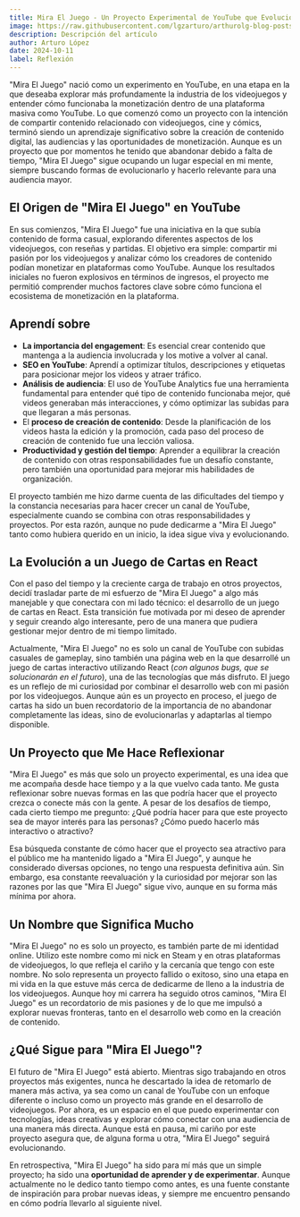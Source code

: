 ```yaml
---
title: Mira El Juego - Un Proyecto Experimental de YouTube que Evolucionó en un Juego de Cartas
image: https://raw.githubusercontent.com/lgzarturo/arthurolg-blog-posts/refs/heads/main/articles/images/
description: Descripción del artículo
author: Arturo López
date: 2024-10-11
label: Reflexión
---
```


"Mira El Juego" nació como un experimento en YouTube, en una etapa en la que deseaba explorar más profundamente la industria de los videojuegos y entender cómo funcionaba la monetización dentro de una plataforma masiva como YouTube. Lo que comenzó como un proyecto con la intención de compartir contenido relacionado con videojuegos, cine y cómics, terminó siendo un aprendizaje significativo sobre la creación de contenido digital, las audiencias y las oportunidades de monetización. Aunque es un proyecto que por momentos he tenido que abandonar debido a falta de tiempo, "Mira El Juego" sigue ocupando un lugar especial en mi mente, siempre buscando formas de evolucionarlo y hacerlo relevante para una audiencia mayor.

## El Origen de "Mira El Juego" en YouTube

En sus comienzos, "Mira El Juego" fue una iniciativa en la que subía contenido de forma casual, explorando diferentes aspectos de los videojuegos, con reseñas y partidas. El objetivo era simple: compartir mi pasión por los videojuegos y analizar cómo los creadores de contenido podían monetizar en plataformas como YouTube. Aunque los resultados iniciales no fueron explosivos en términos de ingresos, el proyecto me permitió comprender muchos factores clave sobre cómo funciona el ecosistema de monetización en la plataforma.

## Aprendí sobre

- **La importancia del engagement**: Es esencial crear contenido que mantenga a la audiencia involucrada y los motive a volver al canal.
- **SEO en YouTube**: Aprendí a optimizar títulos, descripciones y etiquetas para posicionar mejor los videos y atraer tráfico.
- **Análisis de audiencia**: El uso de YouTube Analytics fue una herramienta fundamental para entender qué tipo de contenido funcionaba mejor, qué videos generaban más interacciones, y cómo optimizar las subidas para que llegaran a más personas.
- El **proceso de creación de contenido**: Desde la planificación de los videos hasta la edición y la promoción, cada paso del proceso de creación de contenido fue una lección valiosa.
- **Productividad y gestión del tiempo**: Aprender a equilibrar la creación de contenido con otras responsabilidades fue un desafío constante, pero también una oportunidad para mejorar mis habilidades de organización.

El proyecto también me hizo darme cuenta de las dificultades del tiempo y la constancia necesarias para hacer crecer un canal de YouTube, especialmente cuando se combina con otras responsabilidades y proyectos. Por esta razón, aunque no pude dedicarme a "Mira El Juego" tanto como hubiera querido en un inicio, la idea sigue viva y evolucionando.

## La Evolución a un Juego de Cartas en React

Con el paso del tiempo y la creciente carga de trabajo en otros proyectos, decidí trasladar parte de mi esfuerzo de "Mira El Juego" a algo más manejable y que conectara con mi lado técnico: el desarrollo de un juego de cartas en React. Esta transición fue motivada por mi deseo de aprender y seguir creando algo interesante, pero de una manera que pudiera gestionar mejor dentro de mi tiempo limitado.

Actualmente, "Mira El Juego" no es solo un canal de YouTube con subidas casuales de gameplay, sino también una página web en la que desarrollé un juego de cartas interactivo utilizando React (*con algunos bugs, que se solucionarán en el futuro*), una de las tecnologías que más disfruto. El juego es un reflejo de mi curiosidad por combinar el desarrollo web con mi pasión por los videojuegos. Aunque aún es un proyecto en proceso, el juego de cartas ha sido un buen recordatorio de la importancia de no abandonar completamente las ideas, sino de evolucionarlas y adaptarlas al tiempo disponible.

## Un Proyecto que Me Hace Reflexionar

"Mira El Juego" es más que solo un proyecto experimental, es una idea que me acompaña desde hace tiempo y a la que vuelvo cada tanto. Me gusta reflexionar sobre nuevas formas en las que podría hacer que el proyecto crezca o conecte más con la gente. A pesar de los desafíos de tiempo, cada cierto tiempo me pregunto: ¿Qué podría hacer para que este proyecto sea de mayor interés para las personas? ¿Cómo puedo hacerlo más interactivo o atractivo?

Esa búsqueda constante de cómo hacer que el proyecto sea atractivo para el público me ha mantenido ligado a "Mira El Juego", y aunque he considerado diversas opciones, no tengo una respuesta definitiva aún. Sin embargo, esa constante reevaluación y la curiosidad por mejorar son las razones por las que "Mira El Juego" sigue vivo, aunque en su forma más mínima por ahora.

## Un Nombre que Significa Mucho

"Mira El Juego" no es solo un proyecto, es también parte de mi identidad online. Utilizo este nombre como mi nick en Steam y en otras plataformas de videojuegos, lo que refleja el cariño y la cercanía que tengo con este nombre. No solo representa un proyecto fallido o exitoso, sino una etapa en mi vida en la que estuve más cerca de dedicarme de lleno a la industria de los videojuegos. Aunque hoy mi carrera ha seguido otros caminos, "Mira El Juego" es un recordatorio de mis pasiones y de lo que me impulsó a explorar nuevas fronteras, tanto en el desarrollo web como en la creación de contenido.

## ¿Qué Sigue para "Mira El Juego"?

El futuro de "Mira El Juego" está abierto. Mientras sigo trabajando en otros proyectos más exigentes, nunca he descartado la idea de retomarlo de manera más activa, ya sea como un canal de YouTube con un enfoque diferente o incluso como un proyecto más grande en el desarrollo de videojuegos. Por ahora, es un espacio en el que puedo experimentar con tecnologías, ideas creativas y explorar cómo conectar con una audiencia de una manera más directa. Aunque está en pausa, mi cariño por este proyecto asegura que, de alguna forma u otra, "Mira El Juego" seguirá evolucionando.

En retrospectiva, "Mira El Juego" ha sido para mí más que un simple proyecto; ha sido una **oportunidad de aprender y de experimentar**. Aunque actualmente no le dedico tanto tiempo como antes, es una fuente constante de inspiración para probar nuevas ideas, y siempre me encuentro pensando en cómo podría llevarlo al siguiente nivel.
